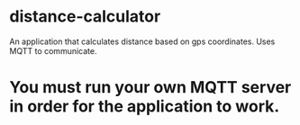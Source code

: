# distance-calculator
An application that calculates distance based on gps coordinates. Uses MQTT to communicate.

# You must run your own MQTT server in order for the application to work.
